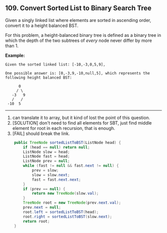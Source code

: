 ## 109. Convert Sorted List to Binary Search Tree

Given a singly linked list where elements are sorted in ascending order, convert it to a height balanced BST.

For this problem, a height-balanced binary tree is defined as a binary tree in which the depth of the two subtrees of *every* node never differ by more than 1.

**Example:**

```
Given the sorted linked list: [-10,-3,0,5,9],

One possible answer is: [0,-3,9,-10,null,5], which represents the following height balanced BST:

      0
     / \
   -3   9
   /   /
 -10  5
```

---

1. can translate it to array, but it kind of lost the point of this question.
2. [SOLUTION] don't need to find all elements for SBT, just find middle element for root in each recursion, that is enough.
3. [FAIL] should break the link.

```java
    public TreeNode sortedListToBST(ListNode head) {
        if (head == null) return null;
        ListNode slow = head;
        ListNode fast = head;
        ListNode prev = null;
        while (fast != null && fast.next != null) {
            prev = slow;
            slow = slow.next;
            fast = fast.next.next;
        }
        if (prev == null) {
            return new TreeNode(slow.val);
        }
        TreeNode root = new TreeNode(prev.next.val);
        prev.next = null;
        root.left = sortedListToBST(head);
        root.right = sortedListToBST(slow.next);
        return root;
    }
```

